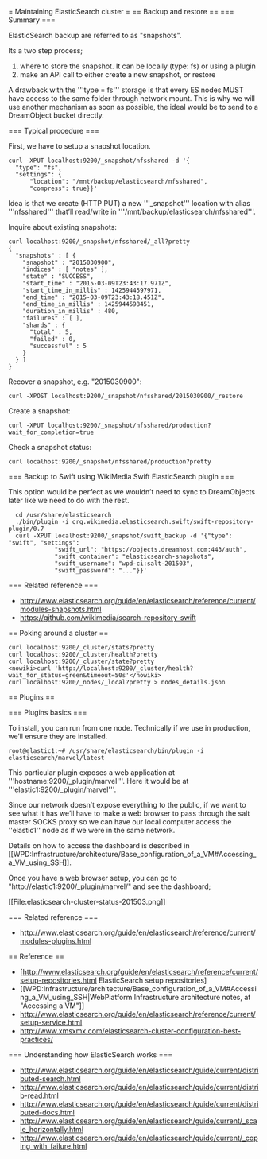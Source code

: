 = Maintaining ElasticSearch cluster =
== Backup and restore ==
=== Summary ===

ElasticSearch backup are referred to as "snapshots".

Its a two step process;

1. where to store the snapshot. It can be locally (type: fs) or using a plugin
2. make an API call to either create a new snapshot, or restore

A drawback with the '''type = fs''' storage is that every ES nodes MUST have access to the same folder through network mount.
This is why we will use another mechanism as soon as possible, the ideal would be to send to a DreamObject bucket directly.



=== Typical procedure ===

First, we have to setup a snapshot location.

    curl -XPUT localhost:9200/_snapshot/nfsshared -d '{
      "type": "fs", 
      "settings": {
          "location": "/mnt/backup/elasticsearch/nfsshared",
          "compress": true}}'

Idea is that we create (HTTP PUT) a new '''_snapshot''' location with alias '''nfsshared''' that’ll read/write in '''/mnt/backup/elasticsearch/nfsshared'''.

Inquire about existing snapshots:

    curl localhost:9200/_snapshot/nfsshared/_all?pretty
    {
      "snapshots" : [ {
        "snapshot" : "2015030900",
        "indices" : [ "notes" ],
        "state" : "SUCCESS",
        "start_time" : "2015-03-09T23:43:17.971Z",
        "start_time_in_millis" : 1425944597971,
        "end_time" : "2015-03-09T23:43:18.451Z",
        "end_time_in_millis" : 1425944598451,
        "duration_in_millis" : 480,
        "failures" : [ ],
        "shards" : {
          "total" : 5,
          "failed" : 0,
          "successful" : 5
        }
      } ]
    }

Recover a snapshot, e.g. "2015030900":

    curl -XPOST localhost:9200/_snapshot/nfsshared/2015030900/_restore

Create a snapshot:

    curl -XPUT localhost:9200/_snapshot/nfsshared/production?wait_for_completion=true

Check a snapshot status:

    curl localhost:9200/_snapshot/nfsshared/production?pretty



=== Backup to Swift using WikiMedia Swift ElasticSearch plugin ===

This option would be perfect as we wouldn’t need to sync to DreamObjects later like we need to do with the rest.

      cd /usr/share/elasticsearch
      ./bin/plugin -i org.wikimedia.elasticsearch.swift/swift-repository-plugin/0.7
      curl -XPUT localhost:9200/_snapshot/swift_backup -d '{"type": "swift", "settings":
                 "swift_url": "https://objects.dreamhost.com:443/auth",
                 "swift_container": "elasticsearch-snapshots",
                 "swift_username": "wpd-ci:salt-201503",
                 "swift_password": "..."}}'



=== Related reference ===

* http://www.elasticsearch.org/guide/en/elasticsearch/reference/current/modules-snapshots.html
* https://github.com/wikimedia/search-repository-swift



== Poking around a cluster ==

    curl localhost:9200/_cluster/stats?pretty
    curl localhost:9200/_cluster/health?pretty
    curl localhost:9200/_cluster/state?pretty
    <nowiki>curl 'http://localhost:9200/_cluster/health?wait_for_status=green&timeout=50s'</nowiki>
    curl localhost:9200/_nodes/_local?pretty > nodes_details.json


== Plugins ==

=== Plugins basics ===

To install, you can run from one node. Technically if we use in production, we’ll ensure they are installed.

    root@elastic1:~# /usr/share/elasticsearch/bin/plugin -i elasticsearch/marvel/latest

This particular plugin exposes a web application at '''hostname:9200/_plugin/marvel'''. Here it would be at '''elastic1:9200/_plugin/marvel'''.

Since our network doesn’t expose everything to the public, if we want to see what it has we’ll have to make a web browser to pass through the salt master SOCKS proxy so we can have our local computer access the ''elastic1'' node as if we were in the same network.

Details on how to access the dashboard is described in [[WPD:Infrastructure/architecture/Base_configuration_of_a_VM#Accessing_a_VM_using_SSH]].

Once you have a web browser setup, you can go to "<nowiki>http://elastic1:9200/_plugin/marvel/</nowiki>" and see the dashboard;

[[File:elasticsearch-cluster-status-201503.png]]


=== Related reference ===

* http://www.elasticsearch.org/guide/en/elasticsearch/reference/current/modules-plugins.html



== Reference ==

* [http://www.elasticsearch.org/guide/en/elasticsearch/reference/current/setup-repositories.html ElasticSearch setup repositories]
* [[WPD:Infrastructure/architecture/Base_configuration_of_a_VM#Accessing_a_VM_using_SSH|WebPlatform Infrastructure architecture notes, at "Accessing a VM"]]
* http://www.elasticsearch.org/guide/en/elasticsearch/reference/current/setup-service.html
* http://www.xmsxmx.com/elasticsearch-cluster-configuration-best-practices/


=== Understanding how ElasticSearch works ===

* http://www.elasticsearch.org/guide/en/elasticsearch/guide/current/distributed-search.html
* http://www.elasticsearch.org/guide/en/elasticsearch/guide/current/distrib-read.html
* http://www.elasticsearch.org/guide/en/elasticsearch/guide/current/distributed-docs.html
* http://www.elasticsearch.org/guide/en/elasticsearch/guide/current/_scale_horizontally.html
* http://www.elasticsearch.org/guide/en/elasticsearch/guide/current/_coping_with_failure.html